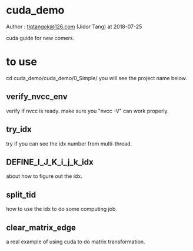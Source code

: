 # cuda_demo
Author : tlqtangok@126.com (Jidor Tang) at 2018-07-25

cuda guide for new comers. 

# to use 
cd cuda_demo/cuda_demo/0_Simple/
you will see the project name below. 

## verify_nvcc_env
verify if nvcc is ready. make sure you "nvcc -V" can work properly.


## try_idx  
try if you can see the idx number from multi-thread.


## DEFINE_I_J_K_i_j_k_idx  
about how to figure out the idx.


## split_tid  
how to use the idx to do some computing job.


## clear_matrix_edge  
a real example of using cuda to do matrix transformation.




